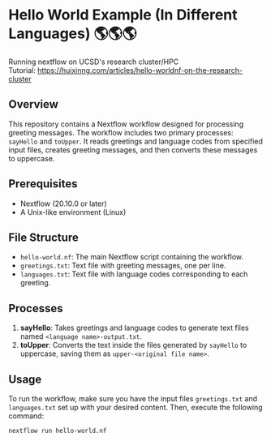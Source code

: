 # Hello World Example (In Different Languages) 🌎🌎🌎
Running nextflow on UCSD's research cluster/HPC  
Tutorial: https://huixinng.com/articles/hello-worldnf-on-the-research-cluster

## Overview
This repository contains a Nextflow workflow designed for processing greeting messages. The workflow includes two primary processes: `sayHello` and `toUpper`. It reads greetings and language codes from specified input files, creates greeting messages, and then converts these messages to uppercase.

## Prerequisites
- Nextflow (20.10.0 or later)
- A Unix-like environment (Linux)

## File Structure
- `hello-world.nf`: The main Nextflow script containing the workflow.
- `greetings.txt`: Text file with greeting messages, one per line.
- `languages.txt`: Text file with language codes corresponding to each greeting.

## Processes
1. **sayHello**: Takes greetings and language codes to generate text files named `<language name>-output.txt`.
2. **toUpper**: Converts the text inside the files generated by `sayHello` to uppercase, saving them as `upper-<original file name>`.

## Usage
To run the workflow, make sure you have the input files `greetings.txt` and `languages.txt` set up with your desired content. Then, execute the following command:


```nextflow run hello-world.nf```

